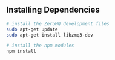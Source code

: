 

## Installing Dependencies
```bash
# install the ZeroMQ development files
sudo apt-get update
sudo apt-get install libzmq3-dev

# install the npm modules
npm install
```